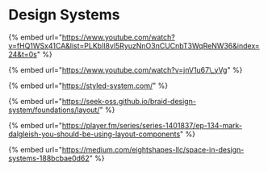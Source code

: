 # Design Systems

{% embed url="https://www.youtube.com/watch?v=fHQ1WSx41CA&list=PLKbIl8vl5RyuzNnO3nCUCnbT3WqReNW36&index=24&t=0s" %}

{% embed url="https://www.youtube.com/watch?v=jnV1u67\_yVg" %}

{% embed url="https://styled-system.com/" %}

{% embed url="https://seek-oss.github.io/braid-design-system/foundations/layout/" %}

{% embed url="https://player.fm/series/series-1401837/ep-134-mark-dalgleish-you-should-be-using-layout-components" %}

{% embed url="https://medium.com/eightshapes-llc/space-in-design-systems-188bcbae0d62" %}



